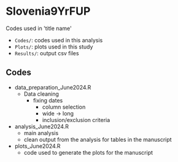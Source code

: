 # Slovenia9YrFUP
Codes used in 'title name'

- `Codes/`: codes used in this analysis
- `Plots/`: plots used in this study
- `Results/`: output csv files

## Codes
- data_preparation_June2024.R
	- Data cleaning
	  - fixing dates 
		- column selection
		- wide -> long
		- inclusion/exclusion criteria 
- analysis_June2024.R
  - main analysis 
  - clean output from the analysis for tables in the manuscript  
- plots_June2024.R
  - code used to generate the plots for the manuscript
